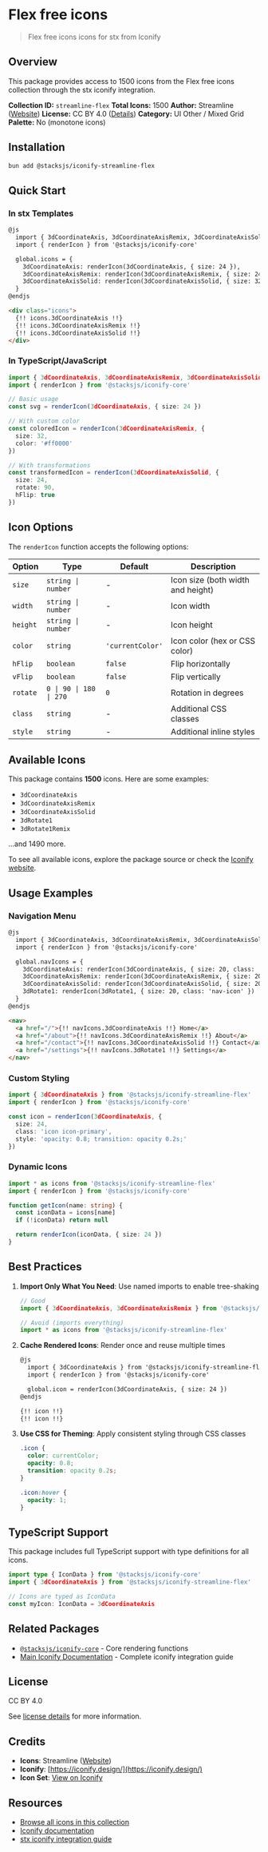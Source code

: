 # Flex free icons

> Flex free icons icons for stx from Iconify

## Overview

This package provides access to 1500 icons from the Flex free icons collection through the stx iconify integration.

**Collection ID:** `streamline-flex`
**Total Icons:** 1500
**Author:** Streamline ([Website](https://github.com/webalys-hq/streamline-vectors))
**License:** CC BY 4.0 ([Details](https://creativecommons.org/licenses/by/4.0/))
**Category:** UI Other / Mixed Grid
**Palette:** No (monotone icons)

## Installation

```bash
bun add @stacksjs/iconify-streamline-flex
```

## Quick Start

### In stx Templates

```html
@js
  import { 3dCoordinateAxis, 3dCoordinateAxisRemix, 3dCoordinateAxisSolid } from '@stacksjs/iconify-streamline-flex'
  import { renderIcon } from '@stacksjs/iconify-core'

  global.icons = {
    3dCoordinateAxis: renderIcon(3dCoordinateAxis, { size: 24 }),
    3dCoordinateAxisRemix: renderIcon(3dCoordinateAxisRemix, { size: 24, color: '#4a90e2' }),
    3dCoordinateAxisSolid: renderIcon(3dCoordinateAxisSolid, { size: 32 })
  }
@endjs

<div class="icons">
  {!! icons.3dCoordinateAxis !!}
  {!! icons.3dCoordinateAxisRemix !!}
  {!! icons.3dCoordinateAxisSolid !!}
</div>
```

### In TypeScript/JavaScript

```typescript
import { 3dCoordinateAxis, 3dCoordinateAxisRemix, 3dCoordinateAxisSolid } from '@stacksjs/iconify-streamline-flex'
import { renderIcon } from '@stacksjs/iconify-core'

// Basic usage
const svg = renderIcon(3dCoordinateAxis, { size: 24 })

// With custom color
const coloredIcon = renderIcon(3dCoordinateAxisRemix, {
  size: 32,
  color: '#ff0000'
})

// With transformations
const transformedIcon = renderIcon(3dCoordinateAxisSolid, {
  size: 24,
  rotate: 90,
  hFlip: true
})
```

## Icon Options

The `renderIcon` function accepts the following options:

| Option | Type | Default | Description |
|--------|------|---------|-------------|
| `size` | `string \| number` | - | Icon size (both width and height) |
| `width` | `string \| number` | - | Icon width |
| `height` | `string \| number` | - | Icon height |
| `color` | `string` | `'currentColor'` | Icon color (hex or CSS color) |
| `hFlip` | `boolean` | `false` | Flip horizontally |
| `vFlip` | `boolean` | `false` | Flip vertically |
| `rotate` | `0 \| 90 \| 180 \| 270` | `0` | Rotation in degrees |
| `class` | `string` | - | Additional CSS classes |
| `style` | `string` | - | Additional inline styles |

## Available Icons

This package contains **1500** icons. Here are some examples:

- `3dCoordinateAxis`
- `3dCoordinateAxisRemix`
- `3dCoordinateAxisSolid`
- `3dRotate1`
- `3dRotate1Remix`

...and 1490 more.

To see all available icons, explore the package source or check the [Iconify website](https://icon-sets.iconify.design/streamline-flex/).

## Usage Examples

### Navigation Menu

```html
@js
  import { 3dCoordinateAxis, 3dCoordinateAxisRemix, 3dCoordinateAxisSolid, 3dRotate1 } from '@stacksjs/iconify-streamline-flex'
  import { renderIcon } from '@stacksjs/iconify-core'

  global.navIcons = {
    3dCoordinateAxis: renderIcon(3dCoordinateAxis, { size: 20, class: 'nav-icon' }),
    3dCoordinateAxisRemix: renderIcon(3dCoordinateAxisRemix, { size: 20, class: 'nav-icon' }),
    3dCoordinateAxisSolid: renderIcon(3dCoordinateAxisSolid, { size: 20, class: 'nav-icon' }),
    3dRotate1: renderIcon(3dRotate1, { size: 20, class: 'nav-icon' })
  }
@endjs

<nav>
  <a href="/">{!! navIcons.3dCoordinateAxis !!} Home</a>
  <a href="/about">{!! navIcons.3dCoordinateAxisRemix !!} About</a>
  <a href="/contact">{!! navIcons.3dCoordinateAxisSolid !!} Contact</a>
  <a href="/settings">{!! navIcons.3dRotate1 !!} Settings</a>
</nav>
```

### Custom Styling

```typescript
import { 3dCoordinateAxis } from '@stacksjs/iconify-streamline-flex'
import { renderIcon } from '@stacksjs/iconify-core'

const icon = renderIcon(3dCoordinateAxis, {
  size: 24,
  class: 'icon icon-primary',
  style: 'opacity: 0.8; transition: opacity 0.2s;'
})
```

### Dynamic Icons

```typescript
import * as icons from '@stacksjs/iconify-streamline-flex'
import { renderIcon } from '@stacksjs/iconify-core'

function getIcon(name: string) {
  const iconData = icons[name]
  if (!iconData) return null

  return renderIcon(iconData, { size: 24 })
}
```

## Best Practices

1. **Import Only What You Need**: Use named imports to enable tree-shaking
   ```typescript
   // Good
   import { 3dCoordinateAxis, 3dCoordinateAxisRemix } from '@stacksjs/iconify-streamline-flex'

   // Avoid (imports everything)
   import * as icons from '@stacksjs/iconify-streamline-flex'
   ```

2. **Cache Rendered Icons**: Render once and reuse multiple times
   ```html
   @js
     import { 3dCoordinateAxis } from '@stacksjs/iconify-streamline-flex'
     import { renderIcon } from '@stacksjs/iconify-core'

     global.icon = renderIcon(3dCoordinateAxis, { size: 24 })
   @endjs

   {!! icon !!}
   {!! icon !!}
   ```

3. **Use CSS for Theming**: Apply consistent styling through CSS classes
   ```css
   .icon {
     color: currentColor;
     opacity: 0.8;
     transition: opacity 0.2s;
   }

   .icon:hover {
     opacity: 1;
   }
   ```

## TypeScript Support

This package includes full TypeScript support with type definitions for all icons.

```typescript
import type { IconData } from '@stacksjs/iconify-core'
import { 3dCoordinateAxis } from '@stacksjs/iconify-streamline-flex'

// Icons are typed as IconData
const myIcon: IconData = 3dCoordinateAxis
```

## Related Packages

- [`@stacksjs/iconify-core`](../iconify-core) - Core rendering functions
- [Main Iconify Documentation](../../docs/iconify.md) - Complete iconify integration guide

## License

CC BY 4.0

See [license details](https://creativecommons.org/licenses/by/4.0/) for more information.

## Credits

- **Icons**: Streamline ([Website](https://github.com/webalys-hq/streamline-vectors))
- **Iconify**: [https://iconify.design/](https://iconify.design/)
- **Icon Set**: [View on Iconify](https://icon-sets.iconify.design/streamline-flex/)

## Resources

- [Browse all icons in this collection](https://icon-sets.iconify.design/streamline-flex/)
- [Iconify documentation](https://iconify.design/docs/)
- [stx iconify integration guide](../../docs/iconify.md)
